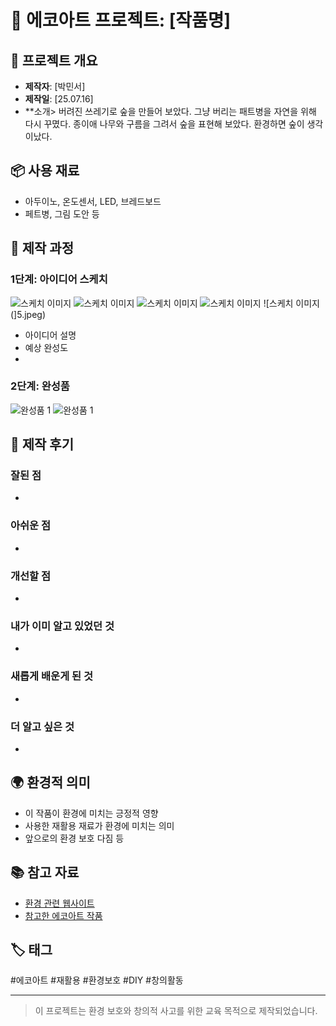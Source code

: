 # 🌱 에코아트 프로젝트: [작품명]

## 📖 프로젝트 개요
- **제작자**: [박민서]
- **제작일**: [25.07.16]
- **소개> 버려진 쓰레기로 숲을 만들어 보았다. 그냥 버리는 패트병을 자연을 위해 다시 꾸몄다. 종이애 나무와 구름을 그려서 숲을 표현해 보았다. 환경하면 숲이 생각이났다. 

## 📦 사용 재료
- 아두이노, 온도센서, LED, 브레드보드
- 페트병, 그림 도안 등

## 🔧 제작 과정

### 1단계: 아이디어 스케치
![스케치 이미지](1.jpeg)
![스케치 이미지](2.jpeg)
![스케치 이미지](3.jpeg)
![스케치 이미지](4.jpeg)
![스케치 이미지(]5.jpeg)
- 아이디어 설명
- 예상 완성도
- 

### 2단계: 완성품
![완성품 1](6.jpeg)
![완성품 1](7.jpeg)

## 💭 제작 후기
### 잘된 점
- 

### 아쉬운 점
- 

### 개선할 점
- 

### 내가 이미 알고 있었던 것
- 

### 새롭게 배운게 된 것
- 

### 더 알고 싶은 것
- 

## 🌍 환경적 의미
- 이 작품이 환경에 미치는 긍정적 영향
- 사용한 재활용 재료가 환경에 미치는 의미
- 앞으로의 환경 보호 다짐 등

## 📚 참고 자료
- [환경 관련 웹사이트](링크)
- [참고한 에코아트 작품](링크)

## 🏷️ 태그
#에코아트 #재활용 #환경보호 #DIY #창의활동

---

> 이 프로젝트는 환경 보호와 창의적 사고를 위한 교육 목적으로 제작되었습니다.
